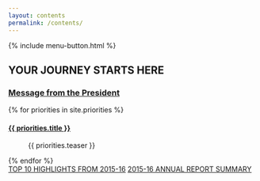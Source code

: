 ```yaml
---
layout: contents
permalink: /contents/
---
```


<div class="section-contents section-light">
	{% include menu-button.html %}
	<div class="inner-wrapper">
		<h2 class="contents__title">YOUR JOURNEY STARTS HERE</h2>
		<a href="{{ site.url }}/message" class="contents__subtitle"><h3 class="contents__subtitle__text">Message from the President</h3></a>
		<div class="priority">
		{% for priorities in site.priorities %}
			<section class="priority-list">	
			<dl>	
				<dt class="priority-list__term">
					<a class="priority-list__name" href="{{site.url}}/{{priorities.url }}"><h4 class="priority-list__name__text">{{ priorities.title }}</h4></a>
				</dt>
				<dd class="priority-list__description">{{ priorities.teaser }}</dd>
			</dl>
			</section>
		{% endfor %}
		</div>
		<a href="{{site.url}}/highlights/" class="button button--gold">TOP 10 HIGHLIGHTS FROM 2015-16</a>
    	<a href="#" class="button">2015-16 ANNUAL REPORT SUMMARY</a>
	</div>
</div>